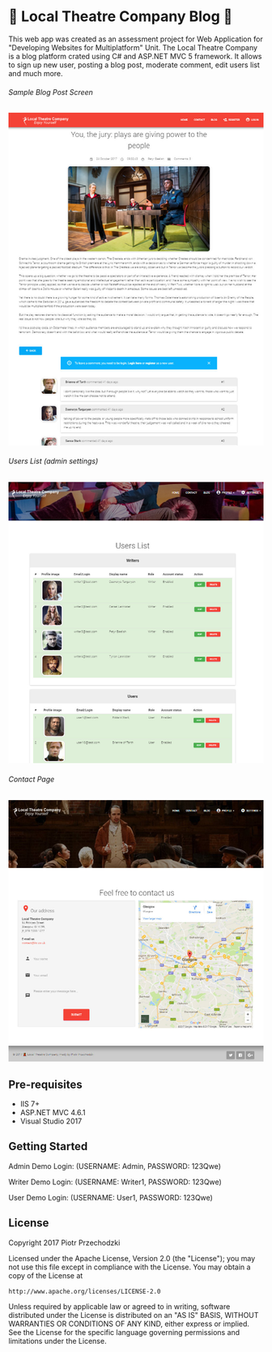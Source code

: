 # 💃 Local Theatre Company Blog 🕺

This web app was created as an assessment project for Web Application for "Developing Websites for Multiplatform" Unit.
The Local Theatre Company is a blog platform crated using C# and ASP.NET MVC 5 framework. It allows to sign up new user, posting a blog post, moderate comment, edit users list and much more.

###### Sample Blog Post Screen
![Blog Post screen](https://github.com/Pio-Trek/Local-Theatre-Company-Blog/blob/master/art/blog_post.jpg)

###### Users List (admin settings)
![Users List](https://github.com/Pio-Trek/Local-Theatre-Company-Blog/blob/master/art/admin_users_list.jpg)

###### Contact Page
![Contact Page](https://github.com/Pio-Trek/Local-Theatre-Company-Blog/blob/master/art/contact_page.jpg)

## Pre-requisites

- IIS 7+
- ASP.NET MVC 4.6.1
- Visual Studio 2017

## Getting Started

Admin Demo Login: (USERNAME: Admin, PASSWORD: 123Qwe)

Writer Demo Login: (USERNAME: Writer1, PASSWORD: 123Qwe)

User Demo Login: (USERNAME: User1, PASSWORD: 123Qwe)

## License

Copyright 2017 Piotr Przechodzki

Licensed under the Apache License, Version 2.0 (the "License");
you may not use this file except in compliance with the License.
You may obtain a copy of the License at

    http://www.apache.org/licenses/LICENSE-2.0

Unless required by applicable law or agreed to in writing, software
distributed under the License is distributed on an "AS IS" BASIS,
WITHOUT WARRANTIES OR CONDITIONS OF ANY KIND, either express or implied.
See the License for the specific language governing permissions and
limitations under the License.
